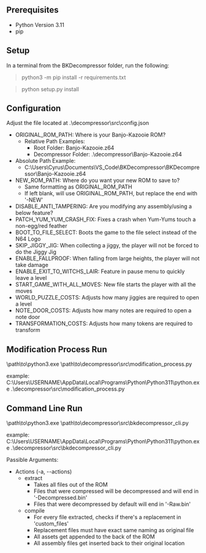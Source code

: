 ## Prerequisites

* Python Version 3.11
* pip

## Setup

In a terminal from the BKDecompressor folder, run the following:

> python3 -m pip install -r requirements.txt

> python setup.py install

## Configuration

Adjust the file located at .\decompressor\src\config.json
  - ORIGINAL_ROM_PATH: Where is your Banjo-Kazooie ROM?
    - Relative Path Examples:
      - Root Folder: Banjo-Kazooie.z64
      - Decompressor Folder: .\decompressor\Banjo-Kazooie.z64
  - Absolute Path Example:
    - C:\Users\Cyrus\Documents\VS_Code\BKDecompressor\BKDecompressor\Banjo-Kazooie.z64
  - NEW_ROM_PATH: Where do you want your new ROM to save to?
    - Same formatting as ORIGINAL_ROM_PATH
    - If left blank, will use ORIGINAL_ROM_PATH, but replace the end with '-NEW'
  - DISABLE_ANTI_TAMPERING: Are you modifying any assembly/using a below feature?
  - PATCH_YUM_YUM_CRASH_FIX: Fixes a crash when Yum-Yums touch a non-egg/red feather
  - BOOT_TO_FILE_SELECT: Boots the game to the file select instead of the N64 Logo
  - SKIP_JIGGY_JIG: When collecting a jiggy, the player will not be forced to do the Jiggy Jig
  - ENABLE_FALLPROOF: When falling from large heights, the player will not take damage
  - ENABLE_EXIT_TO_WITCHS_LAIR: Feature in pause menu to quickly leave a level
  - START_GAME_WITH_ALL_MOVES: New file starts the player with all the moves
  - WORLD_PUZZLE_COSTS: Adjusts how many jiggies are required to open a level
  - NOTE_DOOR_COSTS: Adjusts how many notes are required to open a note door
  - TRANSFORMATION_COSTS: Adjusts how many tokens are required to transform

## Modification Process Run

\path\to\python3.exe \path\to\decompressor\src\modification_process.py

example: C:\Users\USERNAME\AppData\Local\Programs\Python\Python311\python.exe .\decompressor\src\modification_process.py

## Command Line Run

\path\to\python3.exe \path\to\decompressor\src\bkdecompressor_cli.py

example: C:\Users\USERNAME\AppData\Local\Programs\Python\Python311\python.exe .\decompressor\src\bkdecompressor_cli.py

Passible Arguments:
  - Actions (-a, --actions)
    - extract
      - Takes all files out of the ROM
      - Files that were compressed will be decompressed and will end in '-Decompressed.bin'
      - Files that were decompressed by default will end in '-Raw.bin'
    - compile
      - For every file extracted, checks if there's a replacement in 'custom_files'
      - Replacement files must have exact same naming as original file
      - All assets get appended to the back of the ROM
      - All assembly files get inserted back to their original location
